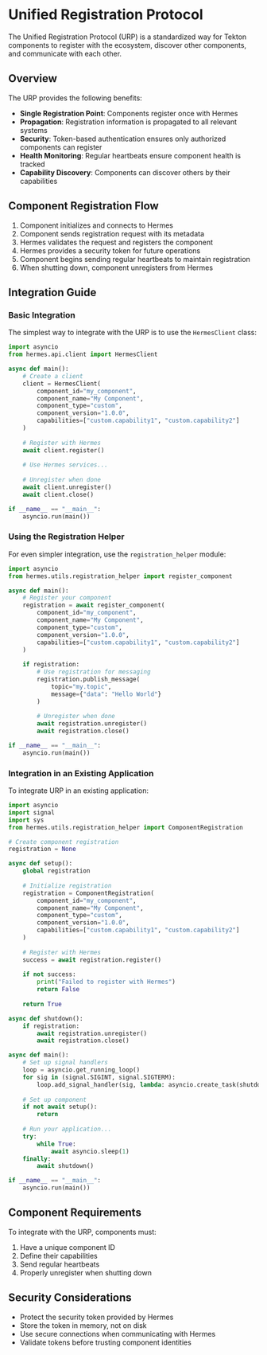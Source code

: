 # Unified Registration Protocol

The Unified Registration Protocol (URP) is a standardized way for Tekton components to register with the ecosystem, discover other components, and communicate with each other.

## Overview

The URP provides the following benefits:

- **Single Registration Point**: Components register once with Hermes
- **Propagation**: Registration information is propagated to all relevant systems
- **Security**: Token-based authentication ensures only authorized components can register
- **Health Monitoring**: Regular heartbeats ensure component health is tracked
- **Capability Discovery**: Components can discover others by their capabilities

## Component Registration Flow

1. Component initializes and connects to Hermes
2. Component sends registration request with its metadata
3. Hermes validates the request and registers the component
4. Hermes provides a security token for future operations
5. Component begins sending regular heartbeats to maintain registration
6. When shutting down, component unregisters from Hermes

## Integration Guide

### Basic Integration

The simplest way to integrate with the URP is to use the `HermesClient` class:

```python
import asyncio
from hermes.api.client import HermesClient

async def main():
    # Create a client
    client = HermesClient(
        component_id="my_component",
        component_name="My Component",
        component_type="custom",
        component_version="1.0.0",
        capabilities=["custom.capability1", "custom.capability2"]
    )
    
    # Register with Hermes
    await client.register()
    
    # Use Hermes services...
    
    # Unregister when done
    await client.unregister()
    await client.close()

if __name__ == "__main__":
    asyncio.run(main())
```

### Using the Registration Helper

For even simpler integration, use the `registration_helper` module:

```python
import asyncio
from hermes.utils.registration_helper import register_component

async def main():
    # Register your component
    registration = await register_component(
        component_id="my_component",
        component_name="My Component",
        component_type="custom",
        component_version="1.0.0",
        capabilities=["custom.capability1", "custom.capability2"]
    )
    
    if registration:
        # Use registration for messaging
        registration.publish_message(
            topic="my.topic",
            message={"data": "Hello World"}
        )
        
        # Unregister when done
        await registration.unregister()
        await registration.close()

if __name__ == "__main__":
    asyncio.run(main())
```

### Integration in an Existing Application

To integrate URP in an existing application:

```python
import asyncio
import signal
import sys
from hermes.utils.registration_helper import ComponentRegistration

# Create component registration
registration = None

async def setup():
    global registration
    
    # Initialize registration
    registration = ComponentRegistration(
        component_id="my_component",
        component_name="My Component",
        component_type="custom",
        component_version="1.0.0",
        capabilities=["custom.capability1", "custom.capability2"]
    )
    
    # Register with Hermes
    success = await registration.register()
    
    if not success:
        print("Failed to register with Hermes")
        return False
    
    return True

async def shutdown():
    if registration:
        await registration.unregister()
        await registration.close()

async def main():
    # Set up signal handlers
    loop = asyncio.get_running_loop()
    for sig in (signal.SIGINT, signal.SIGTERM):
        loop.add_signal_handler(sig, lambda: asyncio.create_task(shutdown()))
    
    # Set up component
    if not await setup():
        return
    
    # Run your application...
    try:
        while True:
            await asyncio.sleep(1)
    finally:
        await shutdown()

if __name__ == "__main__":
    asyncio.run(main())
```

## Component Requirements

To integrate with the URP, components must:

1. Have a unique component ID
2. Define their capabilities
3. Send regular heartbeats
4. Properly unregister when shutting down

## Security Considerations

- Protect the security token provided by Hermes
- Store the token in memory, not on disk
- Use secure connections when communicating with Hermes
- Validate tokens before trusting component identities